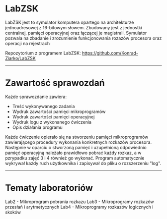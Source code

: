 # LabZSK

LabZSK jest to symulator komputera opartego na architekturze jednoadresowej z 16-bitowym słowem.
Zbudowany jest z jednostki centralnej, pamięci operacyjnej oraz łączącej je magistrali.
Symulator pozwala na zbadanie i zrozumienie funkcjonowania rozazów procesora oraz operacji na rejestrach

Repozytorium z programem LabZSK:
https://github.com/Konrad-Ziarko/LabZSK

---

# Zawartość sprawozdań

Każde sprawozdanie zawiera:
* Treść wykonywanego zadania
* Wydruk zawartości pamięci mikroprogramów
* Wydruk zawartości pamięci operacyjnej
* Wydruk logu z wykonanego ćwiczenia
* Opis działania programu

Każde ćwiczenie opierało się na stworzeniu pamięci mikroprogramów zawierającego procedury wykonania konkretnych rozkazów procesora. Następnie w oparciu o stworzoną pamięć i uzupełnioną odpowiednio pamięć operacyjną należało prawidłowo pobrać każdy rozkaz, a w pzrypadku zajęć 3 i 4 również go wykonać. Program automatycznie wykrywał każdy ruch użytkownika i zapisywał do pliku o rozszerzeniu "log".

---

# Tematy laboratoriów

Lab2 - Mikroprogram pobrania rozkazu
Lab3 - Mikroprogramy rozkazów przesłań i arytmetycznych
Lab4 - Mikroprogramy rozkazów logicznych i skoków